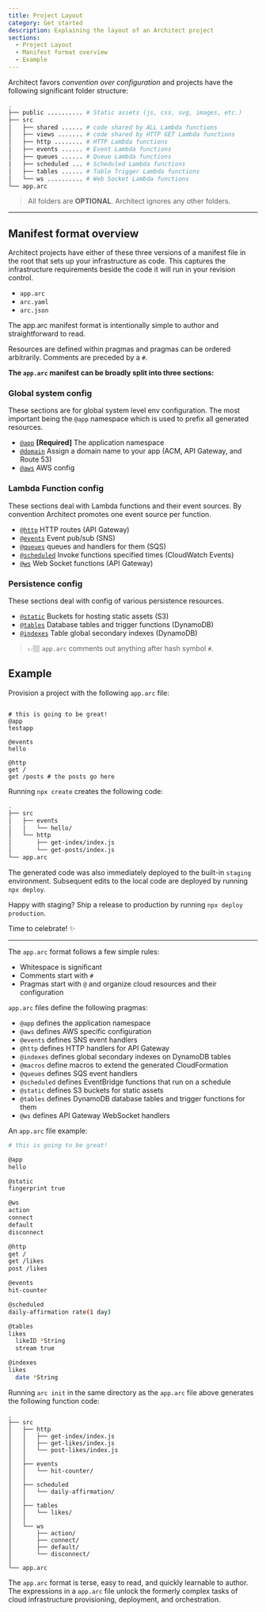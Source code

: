 ```yaml
---
title: Project Layout
category: Get started
description: Explaining the layout of an Architect project
sections:
  - Project Layout
  - Manifest format overview
  - Example
---
```


Architect favors *convention over configuration* and projects have the following significant folder structure:

```bash
.
├── public .......... # Static assets (js, css, svg, images, etc.)
├── src
│   ├── shared ...... # code shared by ALL Lambda functions
│   ├── views ....... # code shared by HTTP GET Lambda functions
│   ├── http ........ # HTTP Lambda functions
│   ├── events ...... # Event Lambda functions
│   ├── queues ...... # Queue Lambda functions
│   ├── scheduled ... # Scheduled Lambda functions
│   ├── tables ...... # Table Trigger Lambda functions
│   └── ws .......... # Web Socket Lambda functions
└── app.arc
```

> All folders are **OPTIONAL**. Architect ignores any other folders.

---

## Manifest format overview

Architect projects have either of these three versions of a manifest file in the root that sets up your infrastructure as code. This captures the infrastructure requirements beside the code it will run in your revision control.

- `app.arc`
- `arc.yaml`
- `arc.json`

The app.arc manifest format is intentionally simple to author and straightforward to read.

Resources are defined within pragmas and pragmas can be ordered arbitrarily. Comments are preceded by a `#`.

**The `app.arc` manifest can be broadly split into three sections:**

### Global system config

These sections are for global system level env configuration. The most important being the `@app` namespace which is used to prefix all generated resources.

- [`@app`](/docs/en/reference/arc-pragmas/@app) **[Required]** The application namespace
- [`@domain`](/docs/en/reference/arc-pragmas/@domain) Assign a domain name to your app (ACM, API Gateway, and Route 53)
- [`@aws`](/docs/en/reference/arc-pragmas/@aws) AWS config

### Lambda Function config

These sections deal with Lambda functions and their event sources. By convention Architect promotes one event source per function.

- [`@http`](/docs/en/reference/arc-pragmas/@http) HTTP routes (API Gateway)
- [`@events`](/docs/en/reference/arc-pragmas/@events) Event pub/sub (SNS)
- [`@queues`](/docs/en/reference/arc-pragmas/@queues)  queues and handlers for them (SQS)
- [`@scheduled`](/docs/en/reference/arc-pragmas/@scheduled) Invoke functions specified times (CloudWatch Events)
- [`@ws`](/docs/en/reference/arc-pragmas/@ws) Web Socket functions (API Gateway)

### Persistence config

These sections deal with config of various persistence resources.

- [`@static`](/docs/en/reference/arc-pragmas/@static) Buckets for hosting static assets (S3)
- [`@tables`](/docs/en/reference/arc-pragmas/@tables) Database tables and trigger functions (DynamoDB)
- [`@indexes`](/docs/en/reference/arc-pragmas/@indexes) Table global secondary indexes (DynamoDB)

> 👉🏽 `app.arc` comments out anything after hash symbol `#`.

## Example

Provision a project with the following `app.arc` file:

```arc

# this is going to be great!
@app
testapp

@events
hello

@http
get /
get /posts # the posts go here
```

Running `npx create` creates the following code:

```bash
.
├── src
│   ├── events
│   │   └── hello/
│   └── http
│       ├── get-index/index.js
│       └── get-posts/index.js
└── app.arc
```

The generated code was also immediately deployed to the built-in `staging` environment. Subsequent edits to the local code are deployed by running `npx deploy`.

Happy with staging? Ship a release to production by running `npx deploy production`.

Time to celebrate! ✨


----
The `app.arc` format follows a few simple rules:

- Whitespace is significant
- Comments start with `#`
- Pragmas start with `@` and organize cloud resources and their configuration

`app.arc` files define the following pragmas:

- `@app` defines the application namespace
- `@aws` defines AWS specific configuration
- `@events` defines SNS event handlers
- `@http` defines HTTP handlers for API Gateway
- `@indexes` defines global secondary indexes on DynamoDB tables
- `@macros` define macros to extend the generated CloudFormation
- `@queues` defines SQS event handlers
- `@scheduled` defines EventBridge functions that run on a schedule
- `@static` defines S3 buckets for static assets
- `@tables` defines DynamoDB database tables and trigger functions for them
- `@ws` defines API Gateway WebSocket handlers

An `app.arc` file example:

```bash
# this is going to be great!

@app
hello

@static
fingerprint true

@ws
action
connect
default
disconnect

@http
get /
get /likes
post /likes

@events
hit-counter

@scheduled
daily-affirmation rate(1 day)

@tables
likes
  likeID *String
  stream true

@indexes
likes
  date *String
```

Running `arc init` in the same directory as the `app.arc` file above generates the following function code:

```
.
├── src
│   ├── http
│   │   ├── get-index/index.js
│   │   ├── get-likes/index.js
│   │   └── post-likes/index.js
│   │
│   ├── events
│   │   └── hit-counter/
│   │
│   ├── scheduled
│   │   └── daily-affirmation/
│   │
│   ├── tables
│   │   └── likes/
│   │
│   └── ws
│       ├── action/
│       ├── connect/
│       ├── default/
│       └── disconnect/
│
└── app.arc
```

The `app.arc` format is terse, easy to read, and quickly learnable to author. The expressions in a `app.arc` file unlock the formerly complex tasks of cloud infrastructure provisioning, deployment, and orchestration.
